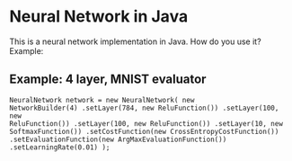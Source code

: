 <h1>Neural Network in Java
</h1>

<p>This is a neural network implementation in Java. How do you use it?
Example:
</p>
<h2>Example: 4 layer, MNIST evaluator</h2>

<code>NeuralNetwork network = new NeuralNetwork(
      			new NetworkBuilder(4)
      				.setLayer(784, new ReluFunction())
      				.setLayer(100, new ReluFunction())
      				.setLayer(100, new ReluFunction())
      				.setLayer(10, new SoftmaxFunction())
      				.setCostFunction(new CrossEntropyCostFunction())
      				.setEvaluationFunction(new ArgMaxEvaluationFunction())
      				.setLearningRate(0.01)
      		);
</code>
